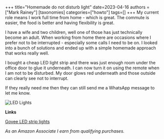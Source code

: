 +++
title="Homemade do not disturb light"
date=2023-04-16
authors = ["Mark Rainey"]
[taxonomies]
categories=["howto"]
tags=[]
+++
My current role means I work full time from home - which is great. The commute is easier, the food is better and having flexibility is great. 

<!-- more -->

I have a wife and two children, well one of those has just technically become an adult. When working from home there are occasions where I prefer not to be interrupted - especially some calls I need to be on. I looked into a bunch of solutions and ended up with a simple homemade approach that works really well. 

I bought a cheap LED light strip and there was just enough room under the office door to glue it underneath. I can now turn it on using the remote when I am not to be disturbed. My door glows red underneath and those outside can clearly see not to interrupt.

If they really need me then they can still send me a WhatsApp message to let me know.

<img src="/posts/LedLights.png" title="LED Lights" class="mid-image"><p></p>

__Links__

[Govee LED strip lights](https://amzn.to/3ozbdNe)

*As an Amazon Associate I earn from qualifying purchases.*


